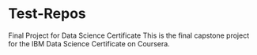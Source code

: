 # Test-Repos
Final Project for Data Science Certificate
This is the final capstone project for the IBM Data Science Certificate on Coursera.
